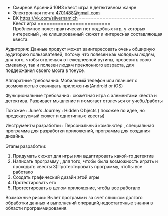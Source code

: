 + Смирнов Арсений 10И3 квест игра в детективном жанре
+ Электронная почта 4701488@gmail.com
+ ВК https://vk.com/silvernamich
==========================
               Квест игра 
 =========================              
 Проблемное поле: практически нет подобных игр, у которых интересный , не клишированный сюжет и интересная составляющая квеста.
 
 Аудитория: Данные продукт может заинтересовать очень обширную  аудиторию пользователей, потому что полезен как молодым людям, для того, чтобы отвлечься от ежедневной рутины, проверить свою смекалку, так и полезен людям преклонного возраста, для поддержания своего мозга в тонусе.
 
 Аппаратные требования: Мобильный телефон или планшет с возможностью  скачивать приложения(Android or iOS)
 
 Функциональные требования : сюжетная игра с элементами квеста и детектива. Развивает мышление и помогает отвлечься от учебы/работы
 
 Похожие : June's Journey : Hidden Objects ( похожее по идее, но предсказуемый сюжет и однотипные квесты)
 
 Инструменты разработки : Персональный компьютер , специальная программа для разработки приложений, программа для создания дизайна.
 
 Этапы разработки:
 1) Придумать сюжет для игры или адаптировать какой-то детектив
 2) Написать программу , для того, чтобы была возможность играть и проходить квесты
 3)Протестировать программу, чтобы все работало
 4) Создать графический дизайн этой игры
 5) Протестировать его
6) Протестировать в целом приложение, чтобы все работало

Возможные риски: Вылет программы за счет слишком долгого обработки данных и выполнений операций,недостаточные знания в области программирования.
